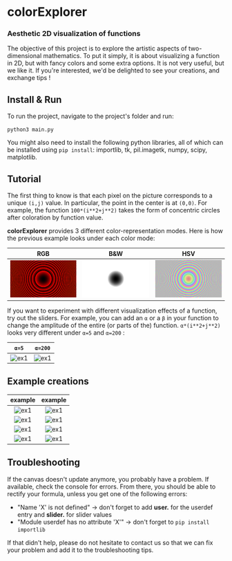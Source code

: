 # colorExplorer
### Aesthetic 2D visualization of functions

The objective of this project is to explore the artistic aspects of two-dimensional mathematics. To put it simply, it is about visualizing a function in 2D, but with fancy colors and some extra options. It is not very useful, but we like it. If you're interested, we'd be delighted to see your creations, and exchange tips !

## Install & Run

To run the project, navigate to the project's folder and run:
```
python3 main.py
```

You might also need to install the following python libraries, all of which can be installed using `pip install`: importlib, tk, pil.imagetk, numpy, scipy, matplotlib.

## Tutorial
The first thing to know is that each pixel on the picture corresponds to a unique ```(i,j)``` value. In particular, the point in the center is at ```(0,0)```. For example, the function ```100*(i**2+j**2)``` takes the form of concentric circles after coloration by function value.

**colorExplorer** provides 3 different color-representation modes. Here is how the previous example looks under each color mode:

RGB | B&W | HSV
:-------------------------:|:-------------------------:|:-----------------------:
![ex1](images/tutorial/rgb.png) | ![ex1](images/tutorial/bw.png) |  ![ex1](images/tutorial/hsv.png)

If you want to experiment with different visualization effects of a function, try out the sliders. For example, you can add an ```α``` or a ```β``` in your function to change the amplitude of the entire (or parts of the) function. ```α*(i**2+j**2)``` looks very different under ```α=5``` and ```α=200``` :

```α=5``` | ```α=200```
:-------------------------:|:-----------------------:
![ex1](images/tutorial/alpha5.png) | ![ex1](images/tutorial/alpha200.png) |  

## Example creations  
example | example    
:-------------------------:|:-----------------------:
![ex1](images/wavies.png) |  ![ex1](images/the%20pear%20of%20illusions.png) |
![ex1](images/rainbow_mandelbrot_zoom.png) | ![ex1](images/sundisk.png) |
![ex1](images/vinyl.png) | ![ex1](images/sparkling%20sun.png) |
![ex1](images/red%20perspective.png) | ![ex1](images/circle%20chess.png) |

## Troubleshooting

If the canvas doesn't update anymore, you probably have a problem. If available, check the console for errors. From there, you should be able to rectify your formula, unless you get one of the following errors:
- "Name 'X' is not defined" -> don't forget to add **user.** for the userdef entry and **slider.** for slider values 
- "Module userdef has no attribute 'X'" -> don't forget to ```pip install importlib```

If that didn't help, please do not hesitate to contact us so that we can fix your problem and add it to the troubleshooting tips.
